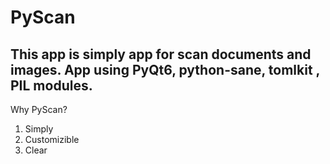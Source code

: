 # PyScan
## This app is simply app for scan documents and images. App using PyQt6, python-sane, tomlkit , PIL modules.
Why PyScan?
1. Simply
2. Customizible
3. Clear
